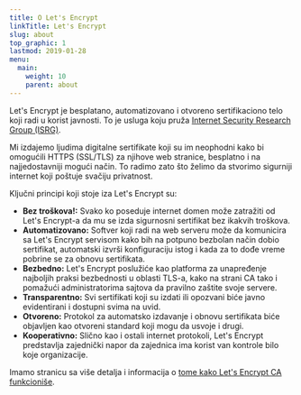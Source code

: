 ```yaml
---
title: O Let's Encrypt
linkTitle: Let's Encrypt
slug: about
top_graphic: 1
lastmod: 2019-01-28
menu:
  main:
    weight: 10
    parent: about
---
```


Let's Encrypt je besplatano, automatizovano i otvoreno sertifikaciono telo koji radi u korist javnosti. To je usluga koju pruža [Internet Security Research Group (ISRG)](https://www.abetterinternet.org/).


Mi izdajemo ljudima digitalne sertifikate koji su im neophodni kako bi omogućili HTTPS (SSL/TLS) za njihove web stranice, besplatno i na najjedostavniji mogući način. To radimo zato što želimo da stvorimo sigurniji internet koji poštuje svačiju privatnost.


Ključni principi koji stoje iza Let's Encrypt su:

* **Bez troškova!:** Svako ko poseduje internet domen može zatražiti od Let's Encrypt-a da mu se izda sigurnosni sertifikat bez ikakvih troškova.
* **Automatizovano:** Softver koji radi na web serveru može da komunicira sa Let's Encrypt servisom kako bih na potpuno bezbolan način dobio sertifikat, automatski izvrši konfiguraciju istog i kada za to dođe vreme pobrine se za obnovu sertifikata.
* **Bezbedno:** Let's Encrypt poslužiće kao platforma za unapređenje najboljih praksi bezbednosti u oblasti TLS-a, kako na strani CA tako i pomažući administratorima sajtova da pravilno zaštite svoje servere.
* **Transparentno:** Svi sertifikati koji su izdati ili opozvani biće javno evidentirani i dostupni svima na uvid.
* **Otvoreno:** Protokol za automatsko izdavanje i obnovu sertifikata biće objavljen kao otvoreni standard koji mogu da usvoje i drugi.
* **Kooperativno:** Slično kao i ostali internet protokoli, Let's Encrypt predstavlja zajednički napor da zajednica ima korist van kontrole bilo koje organizacije.

Imamo stranicu sa više detalja i informacija o [tome kako Let's Encrypt CA funkcioniše](/how-it-works).
